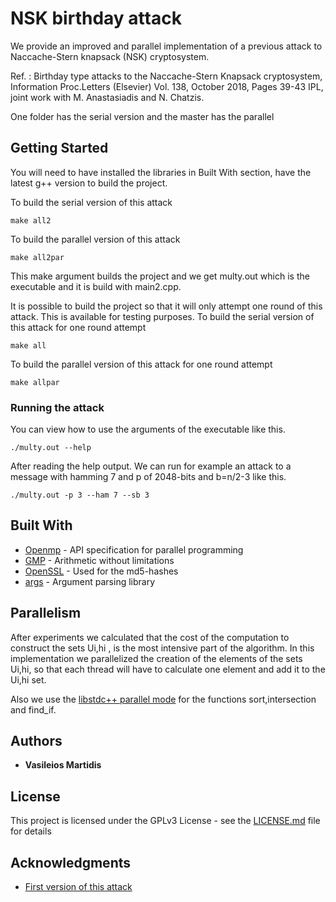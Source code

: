 # NSK birthday attack

We provide an improved and parallel implementation of a previous attack to Naccache-Stern knapsack (NSK) cryptosystem.

Ref. : Birthday type attacks to the Naccache-Stern Knapsack cryptosystem, Information Proc.Letters (Elsevier) Vol. 138, October 2018, Pages 39-43 IPL, joint work with M. Anastasiadis and N. Chatzis.

One folder has the serial version and the master has the parallel

## Getting Started

You will need to have installed the libraries in Built With section, have the latest g++ version to build the project.

To build the serial version of this attack
```
make all2
```
To build the parallel version of this attack
```
make all2par
```
This make argument builds the project and we get multy.out which is the executable and it is build with main2.cpp.

It is possible to build the project so that it will only attempt one round of this attack.
This is available for testing purposes.
To build the serial version of this attack for one round attempt
```
make all
```
To build the parallel version of this attack for one round attempt
```
make allpar
```

### Running the attack

You can view how to use the arguments of the executable like this. 
```
./multy.out --help
```

After reading the help output. We can run for example an attack to a message with hamming 7 and p of 2048-bits and b=n/2-3  like this.
```
./multy.out -p 3 --ham 7 --sb 3
```

## Built With

* [Openmp](https://www.openmp.org/) - API specification for parallel programming
* [GMP](https://gmplib.org/) - Arithmetic without limitations
* [OpenSSL](https://www.openssl.org/) - Used for the md5-hashes
* [args](https://github.com/Taywee/args) - Argument parsing library

## Parallelism
After experiments we calculated that the cost of the computation to construct the
sets Ui,hi , is the most intensive part of the algorithm.
In this implementation we parallelized the creation of the elements of the sets Ui,hi, so that each thread will have to calculate one element and add it to the Ui,hi set.

Also we use the [libstdc++ parallel mode](https://gcc.gnu.org/onlinedocs/libstdc++/manual/parallel_mode_using.html) for the functions sort,intersection and find_if.

## Authors

* **Vasileios Martidis**

## License

This project is licensed under the GPLv3 License - see the [LICENSE.md](LICENSE.md) file for details

## Acknowledgments

* [First version of this attack](https://github.com/drazioti/python_scripts/tree/master/paper_ns)

